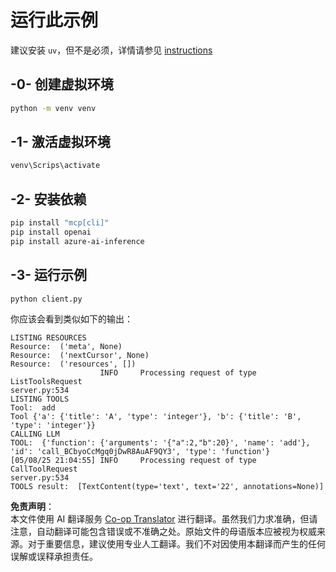 <!--
CO_OP_TRANSLATOR_METADATA:
{
  "original_hash": "24531f2b6b0f7fa3839accf4dc10088a",
  "translation_date": "2025-07-13T19:14:58+00:00",
  "source_file": "03-GettingStarted/03-llm-client/solution/python/README.md",
  "language_code": "zh"
}
-->
# 运行此示例

建议安装 `uv`，但不是必须，详情请参见 [instructions](https://docs.astral.sh/uv/#highlights)

## -0- 创建虚拟环境

```bash
python -m venv venv
```

## -1- 激活虚拟环境

```bash
venv\Scrips\activate
```

## -2- 安装依赖

```bash
pip install "mcp[cli]"
pip install openai
pip install azure-ai-inference
```

## -3- 运行示例

```bash
python client.py
```

你应该会看到类似如下的输出：

```text
LISTING RESOURCES
Resource:  ('meta', None)
Resource:  ('nextCursor', None)
Resource:  ('resources', [])
                    INFO     Processing request of type ListToolsRequest                                                                               server.py:534
LISTING TOOLS
Tool:  add
Tool {'a': {'title': 'A', 'type': 'integer'}, 'b': {'title': 'B', 'type': 'integer'}}
CALLING LLM
TOOL:  {'function': {'arguments': '{"a":2,"b":20}', 'name': 'add'}, 'id': 'call_BCbyoCcMgq0jDwR8AuAF9QY3', 'type': 'function'}
[05/08/25 21:04:55] INFO     Processing request of type CallToolRequest                                                                                server.py:534
TOOLS result:  [TextContent(type='text', text='22', annotations=None)]
```

**免责声明**：  
本文件使用 AI 翻译服务 [Co-op Translator](https://github.com/Azure/co-op-translator) 进行翻译。虽然我们力求准确，但请注意，自动翻译可能包含错误或不准确之处。原始文件的母语版本应被视为权威来源。对于重要信息，建议使用专业人工翻译。我们不对因使用本翻译而产生的任何误解或误释承担责任。